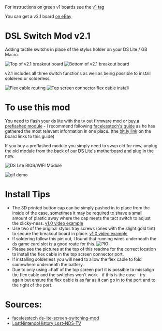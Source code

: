For instructions on green v1 boards see the [v1 tag](https://github.com/lukewakeford/DSLSwitchMod/tree/1.0)

You can get a v2.1 board [on eBay](https://www.ebay.co.uk/itm/134222632940)

# DSL Switch Mod v2.1
Adding tactile switchs in place of the stylus holder on your DS Lite / GB Macro.

![Top of v2.1 breakout board](https://imgur.com/VPYoRPQ.jpg)
![Bottom of v2.1 breakout board](https://imgur.com/PCYlm1t.jpg)

v2.1 includes all three switch functions as well as being possible to install soldered or solderless.

![Flex cable routing](https://imgur.com/XGzSk19.jpg)
![Top screen connector flex cable install](https://imgur.com/Z8QJAHW.jpg)

# To use this mod
You need to flash your ds lite with the tv out firmware mod *or* [buy a preflashed module](https://www.ebay.co.uk/itm/134222632940) - I recommend following [facelesstech's guide](https://bit.ly/3Nf0MW5) as he has gathered the most relevant information in one place. (the [bit.ly link](https://bit.ly/3Nf0MW5) on the board links to this guide)

If you buy a preflashed module you simply need to swap old for new, unplug the old module from the back of our DS Lite's motherboard and plug in the new.

![DS Lite BIOS/WIFI Module](https://i.imgur.com/RttTccL.png?1)

![gif demo](https://i.postimg.cc/jSV3Z9h1/ezgif-com-gif-maker-5.gif)

# Install Tips
- The 3D printed button cap can be simply pushed in to place from the inside of the case, sometimes it may be required to shave a small amount of plastic away where the cap meets the tact switch to adjust the clicky-ness. [v1.0 video example](https://www.youtube.com/shorts/EsnwIeIT36A)
- Use two of the original stylus tray screws (ones with the slight gold tint) to secure the breakout board in place. [v1.0 video example](https://www.youtube.com/shorts/EsnwIeIT36A)
- If soldering follow this pin out, I found that running wires underneath the ds game card slot is a good route for this.
![PIO](https://imgur.com/GY4ysrm.jpg)
- Please see the pictures at the top of this readme for the correct location to install the flex cable in the top screen connector port.
- If installing solderless you will need to allow the flex cable to fold somewhere underneath the battery. 
- Due to only using ~half of the top screen port it is possible to missalign the flex cable and the swtiches won't work - if this is the case - try again but ensure the flex cable is as far as it can go in to the port and to the right of the port.

# Sources:
- [facelesstech ds-lite-screen-switching-mod](https://facelesstech.wordpress.com/2021/06/20/ds-lite-screen-switching-mod/)
- [LostNintendoHistory Lost-NDS-TV](https://github.com/LostNintendoHistory/Lost-NDS-TV/tree/main/fwpatch)
